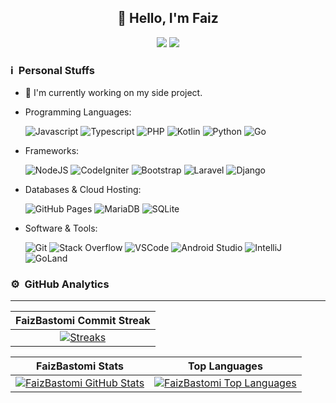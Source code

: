 <div align="center">
<h2>👋 Hello, I'm Faiz</h2>

[<img src="https://img.shields.io/badge/twitter-1DA1F2.svg?&style=for-the-badge&logo=twitter&logoColor=white">](https://twitter.com/FaizBastomi)
[<img src="https://img.shields.io/badge/instagram-%23E4405F.svg?&style=for-the-badge&logo=instagram&logoColor=white">](https://instagram.com/faizbastomi)

</div>

### ℹ &nbsp;Personal Stuffs
- 🔭 I'm currently working on my side project.
- Programming Languages: &nbsp;

  ![Javascript](https://img.shields.io/badge/Javascript-F0DB4F?style=for-the-badge&logo=javascript&logoColor=323330)
  ![Typescript](https://img.shields.io/badge/TypeScript-3178c6?style=for-the-badge&logo=typescript&logoColor=fff)
  ![PHP](https://img.shields.io/badge/PHP-484C89?style=for-the-badge&logo=php&logoColor=fff)
  ![Kotlin](https://img.shields.io/badge/Kotlin-7F52FF?style=for-the-badge&logo=kotlin&logoColor=fff)
  ![Python](https://img.shields.io/badge/Python-306998?style=for-the-badge&logo=python&logoColor=fff)
  ![Go](https://img.shields.io/badge/Go-01adde?style=for-the-badge&logo=go&logoColor=fff)

- Frameworks: &nbsp;

  ![NodeJS](https://img.shields.io/badge/Node.js-43853D?style=for-the-badge&logo=node.js&logoColor=white)
  ![CodeIgniter](https://img.shields.io/badge/CodeIgniter-DD4814?style=for-the-badge&logo=CodeIgniter&logoColor=fff)
  ![Bootstrap](https://img.shields.io/badge/Bootstrap-563d7c?style=for-the-badge&logo=bootstrap&logoColor=fff)
  ![Laravel](https://img.shields.io/badge/Laravel-f55247?style=for-the-badge&logo=laravel&logoColor=fff)
  ![Django](https://img.shields.io/badge/Django-092e20?style=for-the-badge&logo=django)

- Databases & Cloud Hosting: &nbsp;

  ![GitHub Pages](https://img.shields.io/badge/GitHub%20pages-000?style=for-the-badge&logo=github&logoColor=fff)
  ![MariaDB](https://img.shields.io/badge/MariaDB-00758f?style=for-the-badge&logo=mariadb)
  ![SQLite](https://img.shields.io/badge/SQLite-003a57?style=for-the-badge&logo=sqlite&logoColor=fff)

- Software & Tools: &nbsp;

  ![Git](https://img.shields.io/badge/Git-f34f29?style=for-the-badge&logo=git&logoColor=fff)
  ![Stack Overflow](https://img.shields.io/badge/Stack_overflow-F47F24?style=for-the-badge&logo=stackoverflow&logoColor=fff)
  ![VSCode](https://img.shields.io/badge/Visual_Studio_Code-0098FF?style=for-the-badge&logo=visualstudiocode&logoColor=fff)
  ![Android Studio](https://img.shields.io/badge/Android_Studio-3ddc84?style=for-the-badge&logo=androidstudio&logoColor=fff)
  ![IntelliJ](https://img.shields.io/badge/IntelliJ-000?style=for-the-badge&logo=intellijidea&logoColor=fff)
  ![GoLand](https://img.shields.io/badge/GoLand-4669f9?style=for-the-badge&logo=goland&logoColor=fff)

### ⚙ &nbsp;GitHub Analytics

---

|        FaizBastomi Commit Streak        |
|:--------------------------------:|
|    [![Streaks](https://streak-stats.demolab.com/?user=FaizBastomi&theme=radical)](https://streak-stats.demolab.com/)    |

|    FaizBastomi Stats    |    Top Languages    |
| :---------------------: | :-------------------: |
|    [![FaizBastomi GitHub Stats](https://github-readme-stats.vercel.app/api?username=faizbastomi&hide=stars&show_icons=true&locale=en&hide_rank=true&custom_title=My%20GitHub%20Stats&theme=radical)](https://github-readme-stats.vercel.app)    |    [![FaizBastomi Top Languages](https://github-readme-stats.vercel.app/api/top-langs?username=faizbastomi&layout=compact&theme=radical)](https://github-readme-stats.vercel.app)    |
